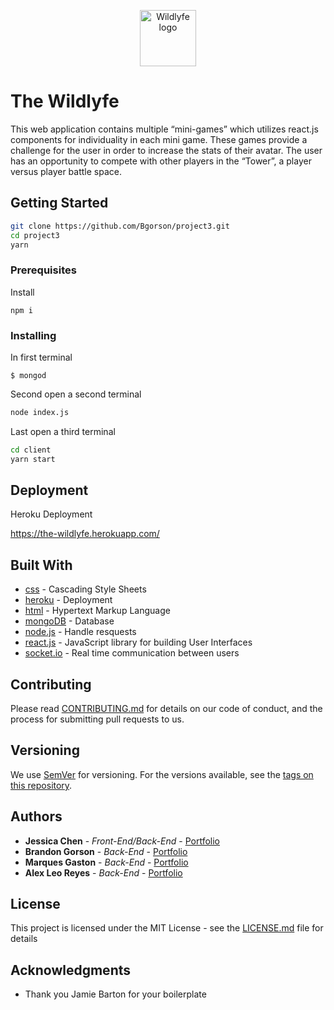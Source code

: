 
<p align="center"><a href="https://github.com/Bgorson/project3/blob/develop/client/public/favicon.png"><img src="https://github.com/Bgorson/project3/blob/develop/client/public/favicon.png" title="Wildlyfe" alt="Wildlyfe logo" width="90"></a></p>

# The Wildlyfe

This web application contains multiple “mini-games” which utilizes react.js components for individuality in each mini game. These games provide a challenge for the user in order to increase the stats of their avatar. The user has an opportunity to compete with other players in the “Tower”, a player versus player battle space.

## Getting Started


```bash
git clone https://github.com/Bgorson/project3.git
cd project3
yarn
```

### Prerequisites

Install

```
npm i
```

### Installing

In  first terminal

```
$ mongod
```

Second open a second terminal
```bash
node index.js
```

Last open a third terminal

```bash
cd client
yarn start
```



## Deployment

Heroku Deployment

https://the-wildlyfe.herokuapp.com/

## Built With

* [css](https://developer.mozilla.org/en-US/docs/Web/CSS) - Cascading Style Sheets
* [heroku](https://www.heroku.com/home) - Deployment
* [html](https://developer.mozilla.org/en-US/docs/Web/HTML) - Hypertext Markup Language
* [mongoDB](https://www.mongodb.com/) - Database
* [node.js](https://nodejs.org/en/) - Handle resquests
* [react.js](https://reactjs.org/) -  JavaScript library for building User Interfaces
* [socket.io](https://socket.io/) - Real time communication between users



## Contributing

Please read [CONTRIBUTING.md](https://gist.github.com/PurpleBooth/b24679402957c63ec426) for details on our code of conduct, and the process for submitting pull requests to us.

## Versioning

We use [SemVer](http://semver.org/) for versioning. For the versions available, see the [tags on this repository](https://github.com/your/project/tags). 

## Authors

* **Jessica Chen** - *Front-End/Back-End* - [Portfolio](jchen211.github.io)
* **Brandon Gorson** - *Back-End* - [Portfolio](bgorson.github.io)
* **Marques Gaston** - *Back-End* - [Portfolio](gastonm1.github.io/Portfolio)
* **Alex Leo Reyes** - *Back-End* - [Portfolio](alreyes15.github.io/portfolio)


## License

This project is licensed under the MIT License - see the [LICENSE.md](LICENSE.md) file for details

## Acknowledgments

* Thank you Jamie Barton for your boilerplate
